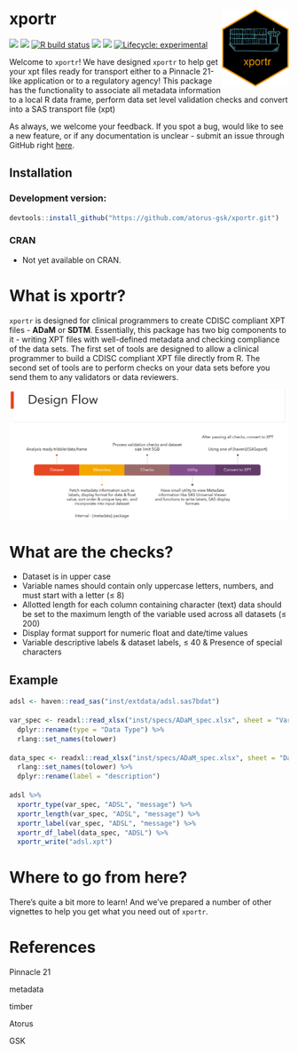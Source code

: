 
<!-- README.md is generated from README.Rmd. Please edit that file -->

# xportr <img src="man/figures/logo.png" align="right" alt="" width="120" />

<!-- badges: start -->

[<img src="https://img.shields.io/badge/Slack-OSTCR-blue?style=flat&logo=slack">](https://ostinclinicalresearch.slack.com)
[<img src="https://img.shields.io/badge/Slack-RValidationHub-blue?style=flat&logo=slack">](https://RValidationHub.slack.com)
[![R build
status](https://github.com/atorus-research/xportr/workflows/R-CMD-check/badge.svg)](https://github.com/atorus-research/xportr/actions?workflow=R-CMD-check)
[<img src="https://img.shields.io/codecov/c/github/atorus-research/xportr">](https://codecov.io/gh/atorus-research/xportr)
[<img src="https://img.shields.io/badge/License-MIT-blue.svg">](https://github.com/atorus-research/xportr/blob/master/LICENSE)
[![Lifecycle:
experimental](https://img.shields.io/badge/lifecycle-experimental-orange.svg)](https://lifecycle.r-lib.org/articles/stages.html#experimental-1)
<!-- badges: end -->

Welcome to `xportr`\! We have designed `xportr` to help get your xpt
files ready for transport either to a Pinnacle 21-like application or to
a regulatory agency\! This package has the functionality to associate
all metadata information to a local R data frame, perform data set level
validation checks and convert into a SAS transport file (xpt)

As always, we welcome your feedback. If you spot a bug, would like to
see a new feature, or if any documentation is unclear - submit an issue
through GitHub right
[here](https://github.com/atorus-gsk/xportr/issues).

## Installation

### Development version:

``` r
devtools::install_github("https://github.com/atorus-gsk/xportr.git")
```

### CRAN

  - Not yet available on CRAN.

# What is xportr?

`xportr` is designed for clinical programmers to create CDISC compliant
XPT files - **ADaM** or **SDTM**. Essentially, this package has two big
components to it - writing XPT files with well-defined metadata and checking
compliance of the data sets. The first set of tools are designed to
allow a clinical programmer to build a CDISC compliant XPT file directly from R.
 The second set of tools are to perform checks on your data
sets before you send them to any validators or data reviewers.

<img src="man/figures/design_flow.png">

# What are the checks?

  - Dataset is in upper case
  - Variable names should contain only uppercase letters, numbers, and
    must start with a letter (≤ 8)
  - Allotted length for each column containing character (text) data
    should be set to the maximum length of the variable used across all
    datasets (≤ 200)
  - Display format support for numeric float and date/time values
  - Variable descriptive labels & dataset labels, ≤ 40 & Presence of
    special characters

## Example

``` r
adsl <- haven::read_sas("inst/extdata/adsl.sas7bdat")

var_spec <- readxl::read_xlsx("inst/specs/ADaM_spec.xlsx", sheet = "Variables") %>%
  dplyr::rename(type = "Data Type") %>%
  rlang::set_names(tolower)
  
data_spec <- readxl::read_xlsx("inst/specs/ADaM_spec.xlsx", sheet = "Datasets") %>%
  rlang::set_names(tolower) %>%
  dplyr::rename(label = "description")
  
adsl %>%
  xportr_type(var_spec, "ADSL", "message") %>%
  xportr_length(var_spec, "ADSL", "message") %>%
  xportr_label(var_spec, "ADSL", "message") %>%
  xportr_df_label(data_spec, "ADSL") %>%
  xportr_write("adsl.xpt")
```

# Where to go from here?

There’s quite a bit more to learn\! And we’ve prepared a number of other
vignettes to help you get what you need out of `xportr`.

# References

Pinnacle 21

metadata

timber

Atorus

GSK

